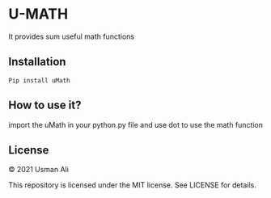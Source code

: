 # U-MATH #
It provides sum useful math functions

## Installation
```Pip install uMath```

## How to use it?
import the uMath in your python.py file and use dot to use the math function

## License
© 2021 Usman Ali

This repository is licensed under the MIT license. See LICENSE for details.
